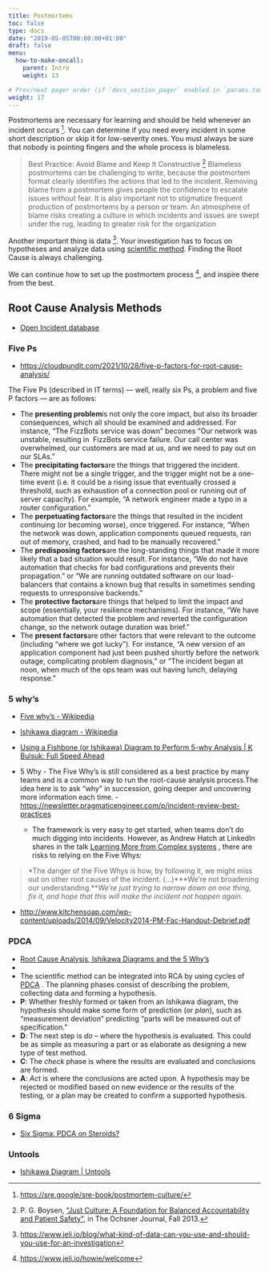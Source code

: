 ```yaml
---
title: Postmortems
toc: false
type: docs
date: "2019-05-05T00:00:00+01:00"
draft: false
menu:
  how-to-make-oncall:
    parent: Intro
    weight: 13

# Prev/next pager order (if `docs_section_pager` enabled in `params.toml`)
weight: 17
---
```


Postmortems are necessary for learning and should be held whenever an incident occurs [^1]. You can determine if you need every incident in some short description or skip it for low-severity ones. You must always be sure that nobody is pointing fingers and the whole process is blameless.

> Best Practice: Avoid Blame and Keep It Constructive [^Boy13]
> Blameless postmortems can be challenging to write, because the postmortem format clearly identifies the actions that led to the incident. Removing blame from a postmortem gives people the confidence to escalate issues without fear. It is also important not to stigmatize frequent production of postmortems by a person or team. An atmosphere of blame risks creating a culture in which incidents and issues are swept under the rug, leading to greater risk for the organization

Another important thing is data [^2]. Your investigation has to focus on hypotheses and analyze data using [scientific method](https://en.wikipedia.org/wiki/Scientific_method). Finding the Root Cause is always challenging.

We can continue how to set up the postmortem process [^3], and inspire there from the best.


## Root Cause Analysis Methods

* [Open Incident database](https://www.thevoid.community/database)

### Five Ps

* https://cloudpundit.com/2021/10/28/five-p-factors-for-root-cause-analysis/

The Five Ps (described in IT terms) — well, really six Ps, a problem and five P factors — are as follows:
* The **presenting problem**is not only the core impact, but also its broader consequences, which all should be examined and addressed. For instance, “The FizzBots service was down” becomes “Our network was unstable, resulting in  FizzBots service failure. Our call center was overwhelmed, our customers are mad at us, and we need to pay out on our SLAs.”
* The **precipitating factors**are the things that triggered the incident. There might not be a single trigger, and the trigger might not be a one-time event (i.e. it could be a rising issue that eventually crossed a threshold, such as exhaustion of a connection pool or running out of server capacity). For example, “A network engineer made a typo in a router configuration.”
* The **perpetuating factors**are the things that resulted in the incident continuing (or becoming worse), once triggered. For instance, “When the network was down, application components queued requests, ran out of memory, crashed, and had to be manually recovered.”
* The **predisposing factors**are the long-standing things that made it more likely that a bad situation would result. For instance, “We do not have automation that checks for bad configurations and prevents their propagation.” or “We are running outdated software on our load-balancers that contains a known bug that results in sometimes sending requests to unresponsive backends.”
* The **protective factors**are things that helped to limit the impact and scope (essentially, your resilience mechanisms). For instance, “We have automation that detected the problem and reverted the configuration change, so the network outage duration was brief.”
* The **present factors**are other factors that were relevant to the outcome (including “where we got lucky”). For instance, “A new version of an application component had just been pushed shortly before the network outage, complicating problem diagnosis,” or “The incident began at noon, when much of the ops team was out having lunch, delaying response.”

### 5 why’s
* [Five why’s - Wikipedia](https://en.wikipedia.org/wiki/Five_whys)
* [Ishikawa diagram - Wikipedia](https://en.wikipedia.org/wiki/Ishikawa_diagram)
* [Using a Fishbone (or Ishikawa) Diagram to Perform 5-why Analysis | K Bulsuk: Full Speed Ahead](https://www.bulsuk.com/2009/08/using-fishbone-diagram-to-perform-5-why.html) 

* 5 Why - The Five Why’s is still considered as a best practice by many teams and is a common way to run the root-cause analysis process.The idea here is to ask “why” in succession, going deeper and uncovering more information each time. - https://newsletter.pragmaticengineer.com/p/incident-review-best-practices
  * The framework is very easy to get started, when teams don’t do much digging into incidents. However, as Andrew Hatch at LinkedIn shares in the talk  [Learning More from Complex systems](https://www.usenix.org/conference/srecon21/presentation/hatch) , there are risks to relying on the Five Whys:

> *The danger of the Five Whys is how, by following it, we might miss out on other root causes of the incident. (...)***We’re not broadening our understanding.***We’re just trying to narrow down on one thing, fix it, and hope that this will make the incident not happen again.*

* http://www.kitchensoap.com/wp-content/uploads/2014/09/Velocity2014-PM-Fac-Handout-Debrief.pdf


### PDCA
* [Root Cause Analysis, Ishikawa Diagrams and the 5 Why’s](https://www.isixsigma.com/tools-templates/cause-effect/root-cause-analysis-ishikawa-diagrams-and-the-5-whys/)
* 
* The scientific method can be integrated into RCA by using cycles of  [PDCA](https://www.isixsigma.com/methodology/plan-do-check-act/six-sigma-pdca-steroids/) . The planning phases consist of describing the problem, collecting data and forming a hypothesis.
* **P**: Whether freshly formed or taken from an Ishikawa diagram, the hypothesis should make some form of prediction (or *plan*), such as “measurement deviation” predicting “parts will be measured out of specification.”
* **D**: The next step is *do* – where the hypothesis is evaluated. This could be as simple as measuring a part or as elaborate as designing a new type of test method.
* **C**: The *check* phase is where the results are evaluated and conclusions are formed.
* **A**: *Act* is where the conclusions are acted upon. A hypothesis may be rejected or modified based on new evidence or the results of the testing, or a plan may be created to confirm a supported hypothesis.


### 6 Sigma
* [Six Sigma: PDCA on Steroids?](https://www.isixsigma.com/methodology/plan-do-check-act/six-sigma-pdca-steroids/)

### Untools
* [Ishikawa Diagram | Untools](https://untools.co/ishikawa-diagram)


[^1]: <https://sre.google/sre-book/postmortem-culture/>
[^2]: https://www.jeli.io/blog/what-kind-of-data-can-you-use-and-should-you-use-for-an-investigation
[^3]: https://www.jeli.io/howie/welcome
[^Boy13]: P. G. Boysen, ["Just Culture: A Foundation for Balanced Accountability and Patient Safety"](https://www.ncbi.nlm.nih.gov/pmc/articles/PMC3776518/), in The Ochsner Journal, Fall 2013.
